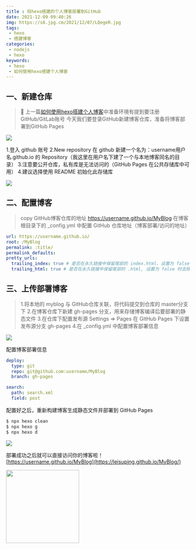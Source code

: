 ```yaml
---
title : 将hexo搭建的个人博客部署到GitHub
date: 2021-12-09 09:40:26
img: https://s6.jpg.cm/2021/12/07/LQegeR.jpg
tags:
 - hexo
 - 搭建博客
categories: 
 - nodejs
 - hexo
keywords:
 - hexo
 - 如何使用hexo搭建个人博客
---
```

## 一、新建仓库
> 🎯 上一篇[如何使用hexo搭建个人博客](https://leisuping.github.io/MyBlog/build-blog-one/)中准备环境有提到要注册GitHub/GitLab账号
> 今天我们要登录GitHub新建博客仓库，准备将博客部署到GitHub Pages

![](./github01.jpg)

1.登入 github 账号
2.New repository 在 github 新建一个名为：username用户名.github.io 的 Repository（我这里在用户名下建了一个与本地博客同名的目录）
3.注意要公开仓库，私有库是无法访问的（GitHub Pages 在公共存储库中可用）
4.建议选择使用 README 初始化此存储库

![](./github02.jpg)


## 二、配置博客
> copy GitHub博客仓库的地址 https://username.github.io/MyBlog
> 在博客根目录下的 _config.yml 中配置 GitHub 仓库地址（博客部署/访问的地址）

```yml
url: https://username.github.io/
root: /MyBlog
permalink: :title/
permalink_defaults:
pretty_urls:
  trailing_index: true # 是否在永久链接中保留尾部的 index.html，设置为 false 时去除
  trailing_html: true # 是否在永久链接中保留尾部的 .html, 设置为 false 时去除 (对尾部的 index.html无效)
```

## 三、上传部署博客
> 1.将本地的 myblog 与 GitHub仓库关联，将代码提交到仓库的 master分支下
> 2.在博客仓库下新建 gh-pages 分支，用来存储博客编译后要部署的静态文件
> 3.在仓库下配置发布源 Settings => Pages 在 GitHub Pages 下设置发布源分支 gh-pages
> 4.在 _config.yml 中配置博客部署信息

![](./githubPages.jpg)

配置博客部署信息
```yml
deploy:
  type: git
  repo: git@github.com:username/MyBlog
  branch: gh-pages

search:
  path: search.xml
  field: post
```

配置好之后，重新构建博客生成静态文件并部署到 GitHub Pages

```bash
$ npx hexo clean
$ npx hexo g
$ npx hexo d
```

![](./hexo02.jpg)

部署成功之后就可以直接访问你的博客啦！
[https://username.github.io/MyBlog](https://leisuping.github.io/MyBlog/)

<img src="https://s6.jpg.cm/2021/12/08/LdjVpU.gif" width="200px"/>
